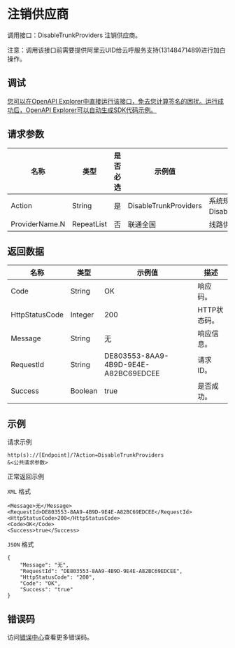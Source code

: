# 注销供应商

调用接口：DisableTrunkProviders 注销供应商。

注意：调用该接口前需要提供阿里云UID给云呼服务支持\(13148471489\)进行加白操作。

## 调试

[您可以在OpenAPI Explorer中直接运行该接口，免去您计算签名的困扰。运行成功后，OpenAPI Explorer可以自动生成SDK代码示例。](https://api.aliyun.com/#product=CCC&api=DisableTrunkProviders&type=RPC&version=2017-07-05)

## 请求参数

|名称|类型|是否必选|示例值|描述|
|--|--|----|---|--|
|Action|String|是|DisableTrunkProviders|系统规定参数。取值：DisableTrunkProviders。 |
|ProviderName.N|RepeatList|否|联通全国|线路供应商名称集合。 |

## 返回数据

|名称|类型|示例值|描述|
|--|--|---|--|
|Code|String|OK|响应码。 |
|HttpStatusCode|Integer|200|HTTP状态码。 |
|Message|String|无|响应信息。 |
|RequestId|String|DE803553-8AA9-4B9D-9E4E-A82BC69EDCEE|请求ID。 |
|Success|Boolean|true|是否成功。 |

## 示例

请求示例

```
http(s)://[Endpoint]/?Action=DisableTrunkProviders
&<公共请求参数>
```

正常返回示例

`XML` 格式

```
<Message>无</Message>
<RequestId>DE803553-8AA9-4B9D-9E4E-A82BC69EDCEE</RequestId>
<HttpStatusCode>200</HttpStatusCode>
<Code>OK</Code>
<Success>true</Success>
```

`JSON` 格式

```
{
	"Message": "无",
	"RequestId": "DE803553-8AA9-4B9D-9E4E-A82BC69EDCEE",
	"HttpStatusCode": "200",
	"Code": "OK",
	"Success": "true"
}
```

## 错误码

访问[错误中心](https://error-center.aliyun.com/status/product/CCC)查看更多错误码。

